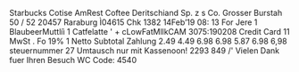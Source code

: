 Starbucks Cotise AmRest Coftee Deritschiand Sp. z s Co. Grosser Burstah 50 / 52 20457 Raraburg Ì04615 Chk 1382 14Feb’19 08: 13 For Jere 1 BlaubeerMuttlíì 1 Catfelatte ' + cLowFatMllkCAM 3075:190208 Credit Card 11 MwSt . Fo 19% 1 Netto Subtotal Zahlung 2.49 4.49 6.98 6.98 5.87 6.98 6,98 steuernummer 27 Umtausch nur mit Kassenoon! 2293 849 /' Vielen Dank fuer Ihren Besuch WC Code: 4540